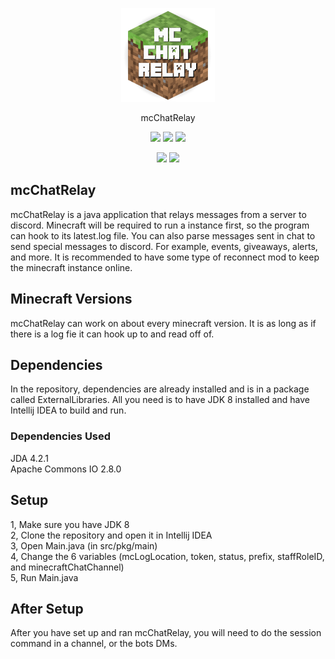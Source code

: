 <p align="center">
<img src="https://raw.githubusercontent.com/udu3324/mcChatRelay/master/src/pkg/Main/icon.png" width="150" alt="icon">
</p>
<p align="center">
	  mcChatRelay
</p>
<p align="center">
	  <img src="https://img.shields.io/badge/java-8-blue">
	  <img src="https://img.shields.io/badge/price-free-green">
	  <img src="https://img.shields.io/github/issues/udu3324/mcchatrelay">
</p>
<p align="center">
  <a href="http://forthebadge.com/"><img src="https://forthebadge.com/images/badges/as-seen-on-tv.svg"/></a>
  <a href="http://forthebadge.com/"><img src="https://forthebadge.com/images/badges/built-with-grammas-recipe.svg"/></a>
</p>
<h2>mcChatRelay</h2>
mcChatRelay is a java application that relays messages from a server to discord. Minecraft will be 
required to run a instance first, so the program can hook to its latest.log file. You can also parse 
messages sent in chat to send special messages to discord. For example, events, giveaways, alerts, 
and more. It is recommended to have some type of reconnect mod to keep the minecraft instance online. 

<h2>Minecraft Versions</h2>
mcChatRelay can work on about every minecraft version. It is as long as if there is a log fie it 
can hook up to and read off of. 

<h2>Dependencies</h2>
In the repository, dependencies are already installed and is in a package called ExternalLibraries. 
All you need is to have JDK 8 installed and have Intellij IDEA to build and run.

<h3>Dependencies Used</h3>
<p>
JDA 4.2.1
<br>
Apache Commons IO 2.8.0
</p>

<h2>Setup</h2>
<p>
1, Make sure you have JDK 8
<br>
2, Clone the repository and open it in Intellij IDEA
<br>
3, Open Main.java (in src/pkg/main)
<br>
4, Change the 6 variables (mcLogLocation, token, status, prefix,  staffRoleID, and minecraftChatChannel)
<br>
5, Run Main.java
</p>
<h2>After Setup</h2>
After you have set up and ran mcChatRelay, you will need to do the session command in a channel, or the bots DMs. 